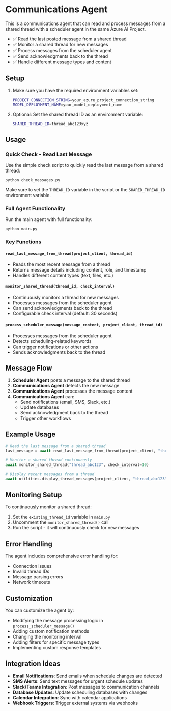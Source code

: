 # Communications Agent

This is a communications agent that can read and process messages from a shared thread with a scheduler agent in the same Azure AI Project.


- ✅ Read the last posted message from a shared thread
- ✅ Monitor a shared thread for new messages
- ✅ Process messages from the scheduler agent
- ✅ Send acknowledgments back to the thread
- ✅ Handle different message types and content

## Setup

1. Make sure you have the required environment variables set:
   ```bash
   PROJECT_CONNECTION_STRING=your_azure_project_connection_string
   MODEL_DEPLOYMENT_NAME=your_model_deployment_name
   ```

2. Optional: Set the shared thread ID as an environment variable:
   ```bash
   SHARED_THREAD_ID=thread_abc123xyz
   ```

## Usage

### Quick Check - Read Last Message

Use the simple check script to quickly read the last message from a shared thread:

```bash
python check_messages.py
```

Make sure to set the `THREAD_ID` variable in the script or the `SHARED_THREAD_ID` environment variable.

### Full Agent Functionality

Run the main agent with full functionality:

```bash
python main.py
```

### Key Functions

#### `read_last_message_from_thread(project_client, thread_id)`
- Reads the most recent message from a thread
- Returns message details including content, role, and timestamp
- Handles different content types (text, files, etc.)

#### `monitor_shared_thread(thread_id, check_interval)`
- Continuously monitors a thread for new messages
- Processes messages from the scheduler agent
- Can send acknowledgments back to the thread
- Configurable check interval (default: 30 seconds)

#### `process_scheduler_message(message_content, project_client, thread_id)`
- Processes messages from the scheduler agent
- Detects scheduling-related keywords
- Can trigger notifications or other actions
- Sends acknowledgments back to the thread

## Message Flow

1. **Scheduler Agent** posts a message to the shared thread
2. **Communications Agent** detects the new message
3. **Communications Agent** processes the message content
4. **Communications Agent** can:
   - Send notifications (email, SMS, Slack, etc.)
   - Update databases
   - Send acknowledgment back to the thread
   - Trigger other workflows

## Example Usage

```python
# Read the last message from a shared thread
last_message = await read_last_message_from_thread(project_client, "thread_abc123")

# Monitor a shared thread continuously
await monitor_shared_thread("thread_abc123", check_interval=10)

# Display recent messages from a thread
await utilities.display_thread_messages(project_client, "thread_abc123", limit=5)
```

## Monitoring Setup

To continuously monitor a shared thread:

1. Set the `existing_thread_id` variable in `main.py`
2. Uncomment the `monitor_shared_thread()` call
3. Run the script - it will continuously check for new messages

## Error Handling

The agent includes comprehensive error handling for:
- Connection issues
- Invalid thread IDs
- Message parsing errors
- Network timeouts

## Customization

You can customize the agent by:
- Modifying the message processing logic in `process_scheduler_message()`
- Adding custom notification methods
- Changing the monitoring interval
- Adding filters for specific message types
- Implementing custom response templates

## Integration Ideas

- **Email Notifications**: Send emails when schedule changes are detected
- **SMS Alerts**: Send text messages for urgent schedule updates
- **Slack/Teams Integration**: Post messages to communication channels
- **Database Updates**: Update scheduling databases with changes
- **Calendar Integration**: Sync with calendar applications
- **Webhook Triggers**: Trigger external systems via webhooks
